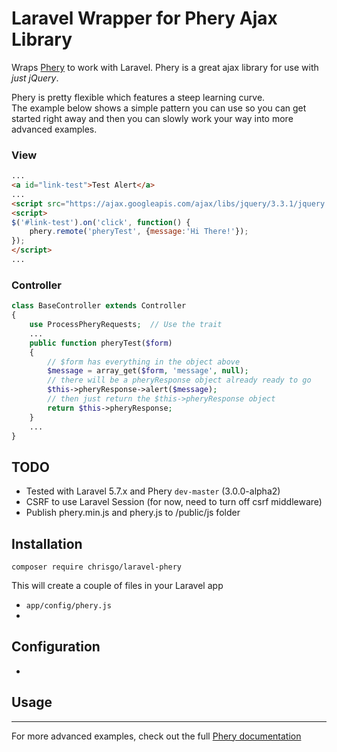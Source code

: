 # Laravel Wrapper for Phery Ajax Library

Wraps [Phery](https://github.com/pheryjs/phery) to work with Laravel.
Phery is a great ajax library for use with *just jQuery*.  

Phery is pretty flexible which features a steep learning curve.  
The example below shows a simple pattern you can use so you can get started
right away and then you can slowly work your way into more advanced
examples.

### View

```html
...
<a id="link-test">Test Alert</a>
...
<script src="https://ajax.googleapis.com/ajax/libs/jquery/3.3.1/jquery.min.js"></script>
<script>
$('#link-test').on('click', function() {
    phery.remote('pheryTest', {message:'Hi There!'});
});
</script>
...
```

### Controller

```php
class BaseController extends Controller
{
    use ProcessPheryRequests;  // Use the trait  
    ...
    public function pheryTest($form)
    {
        // $form has everything in the object above
        $message = array_get($form, 'message', null);
        // there will be a pheryResponse object already ready to go
        $this->pheryResponse->alert($message);
        // then just return the $this->pheryResponse object
        return $this->pheryResponse;
    }
    ...
}
```

## TODO

* Tested with Laravel 5.7.x and Phery `dev-master` (3.0.0-alpha2)
* CSRF to use Laravel Session (for now, need to turn off csrf middleware)
* Publish phery.min.js and phery.js to /public/js folder

## Installation

`composer require chrisgo/laravel-phery`

This will create a couple of files in your Laravel app

* `app/config/phery.js`
*


## Configuration

*


## Usage



---

For more advanced examples, check out the full
[Phery documentation](http://phery-php-ajax.net/)
